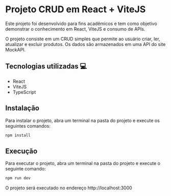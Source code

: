 # Projeto CRUD em React + ViteJS

Este projeto foi desenvolvido para fins acadêmicos e tem como objetivo demonstrar o conhecimento em React, ViteJS e consumo de APIs.

O projeto consiste em um CRUD simples que permite ao usuário criar, ler, atualizar e excluir produtos. Os dados são armazenados em uma API do site MockAPI.

## Tecnologias utilizadas 💻
* React
* ViteJS
* TypeScript


## Instalação
Para instalar o projeto, abra um terminal na pasta do projeto e execute os seguintes comandos:
```bash
npm install
```
## Execução
Para executar o projeto, abra um terminal na pasta do projeto e execute o seguinte comando:
```bash
npm run dev
```
O projeto será executado no endereço http://localhost:3000
